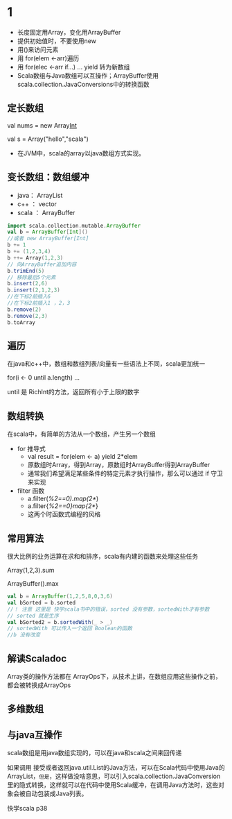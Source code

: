 # 1

- 长度固定用Array，变化用ArrayBuffer
- 提供初始值时，不要使用new
- 用()来访问元素
- 用 for(elem <-arr)遍历
- 用 for(elec <-arr if...) ... yield 转为新数组
- Scala数组与Java数组可以互操作；ArrayBuffer使用scala.collection.JavaConversions中的转换函数

## 定长数组

val nums  = new Array[Int](10)

val s = Array("hello","scala")

- 在JVM中，scala的array以java数组方式实现。

## 变长数组：数组缓冲

- java： ArrayList
- c++ ： vector
- scala ： ArrayBuffer

```scala
import scala.collection.mutable.ArrayBuffer
val b = ArrayBuffer[Int]()
//或者 new ArrayBuffer[Int]
b += 1
b += (1,2,3,4)
b ++= Array(1,2,3)
// 向ArrayBuffer追加内容
b.trimEnd(5)
// 移除最后5个元素
b.insert(2,6)
b.insert(2,1,2,3)
//在下标2前插入6
//在下标2前插入1 ，2，3
b.remove(2)
b.remove(2,3)
b.toArray
```

## 遍历

在java和c++中，数组和数组列表/向量有一些语法上不同，scala更加统一

for(i <- 0 until a.length) ...

until 是 RichInt的方法，返回所有小于上限的数字

## 数组转换

在scala中，有简单的方法从一个数组，产生另一个数组

- for 推导式
  - val result = for(elem <- a) yield 2*elem
  - 原数组时Array，得到Array，原数组时ArrayBuffer得到ArrayBuffer
  - 通常我们希望满足某些条件的特定元素才执行操作，那么可以通过 if 守卫 来实现
- filter 函数
  - a.filter(_%2==0).map(2*_)
  - a.filter{_%2==0}map{2*_}
  - 这两个时函数式编程的风格

## 常用算法

很大比例的业务运算在求和和排序，scala有内建的函数来处理这些任务

Array(1,2,3).sum

ArrayBuffer().max

```scala
val b = ArrayBuffer(1,2,5,8,0,3,6)
val bSorted = b.sorted
//！ 注意 这里是 快学scala书中的错误，sorted 没有参数，sortedWith才有参数
// sorted 就是生序
val bSorted2 = b.sortedWith(_ > _)
// sortedWith 可以传入一个返回 Boolean的函数
//b 没有改变
```

## 解读Scaladoc

Array类的操作方法都在 ArrayOps下，从技术上讲，在数组应用这些操作之前，都会被转换成ArrayOps

## 多维数组

## 与java互操作

scala数组是用java数组实现的，可以在java和scala之间来回传递

如果调用 接受或者返回java.util.List的Java方法，可以在Scala代码中使用Java的ArrayList，`但是`，这样做没啥意思，可以引入scala.collection.JavaConversion里的隐式转换，这样就可以在代码中使用Scala缓冲，在调用Java方法时，这些对象会被自动包装成Java列表。

快学scala p38